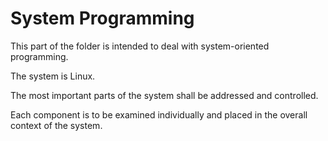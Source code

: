 # System Programming

This part of the folder is intended to deal with system-oriented programming.

The system is Linux.

The most important parts of the system shall be addressed and controlled.

Each component is to be examined individually and placed in the overall context of the system.
        